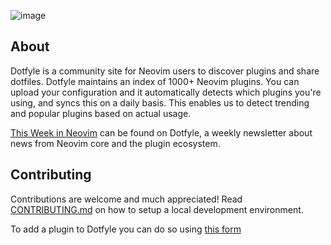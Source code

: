 ![image](https://github.com/codicocodes/dotfyle/assets/76068197/248963eb-75d5-4dbe-bee8-ea17f87d9e5e)

## About

Dotfyle is a community site for Neovim users to discover plugins and share dotfiles. Dotfyle maintains an index of 1000+ Neovim plugins. You can upload your configuration and it automatically detects which plugins you're using, and syncs this on a daily basis. This enables us to detect trending and popular plugins based on actual usage.

[This Week in Neovim](https://dotfyle.com/this-week-in-neovim) can be found on Dotfyle, a weekly newsletter about news from Neovim core and the plugin ecosystem.


## Contributing

Contributions are welcome and much appreciated! Read [CONTRIBUTING.md](./CONTRIBUTING.md) on how to setup a local development environment.

To add a plugin to Dotfyle you can do so using [this form](https://dotfyle.com/neovim/plugins/add)
